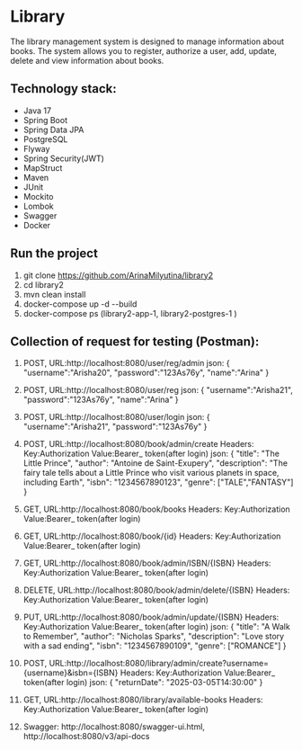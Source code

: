 # **Library**

The library management system is designed to manage information about books. The system allows you to register,
authorize a user, add, update, delete and view information about books.

## **Technology stack:**

- Java 17
- Spring Boot
- Spring Data JPA
- PostgreSQL
- Flyway
- Spring Security(JWT)
- MapStruct
- Maven
- JUnit
- Mockito
- Lombok
- Swagger
- Docker

## **Run the project**

1. git clone https://github.com/ArinaMilyutina/library2
2. cd library2
3. mvn clean install
4. docker-compose up -d --build
5. docker-compose ps (library2-app-1, library2-postgres-1 )

## **Collection of request for testing (Postman):**

1. POST, URL:http://localhost:8080/user/reg/admin
   json:
   {
   "username":"Arisha20",
   "password":"123As76y",
   "name":"Arina"
   }

2. POST, URL:http://localhost:8080/user/reg
   json:
   {
   "username":"Arisha21",
   "password":"123As76y",
   "name":"Arina"
   }

3. POST, URL:http://localhost:8080/user/login
   json:
   {
   "username":"Arisha21",
   "password":"123As76y"
   }

4. POST, URL:http://localhost:8080/book/admin/create
   Headers:
   Key:Authorization
   Value:Bearer_ token(after login)
   json:
   {
   "title": "The Little Prince",
   "author": "Antoine de Saint-Exupery",
   "description": "The fairy tale tells about a Little Prince who visit various planets in space, including Earth",
   "isbn": "1234567890123",
   "genre": ["TALE","FANTASY"]
   }

5. GET, URL:http://localhost:8080/book/books
   Headers:
   Key:Authorization
   Value:Bearer_ token(after login)

6. GET, URL:http://localhost:8080/book/{id}
   Headers:
   Key:Authorization
   Value:Bearer_ token(after login)

7. GET, URL:http://localhost:8080/book/admin/ISBN/{ISBN}
   Headers:
   Key:Authorization
   Value:Bearer_ token(after login)

8. DELETE, URL:http://localhost:8080/book/admin/delete/{ISBN}
   Headers:
   Key:Authorization
   Value:Bearer_ token(after login)

9. PUT, URL:http://localhost:8080/book/admin/update/{ISBN}
   Headers:
   Key:Authorization
   Value:Bearer_ token(after login)
   json:
   {
   "title": "A Walk to Remember",
   "author": "Nicholas Sparks",
   "description": "Love story with a sad ending",
   "isbn": "1234567890109",
   "genre": ["ROMANCE"]
   }

10. POST, URL:http://localhost:8080/library/admin/create?username={username}&isbn={ISBN}
    Headers:
    Key:Authorization
    Value:Bearer_ token(after login)
    json:
    {
    "returnDate": "2025-03-05T14:30:00"
    }

11. GET, URL:http://localhost:8080/library/available-books
    Headers:
    Key:Authorization
    Value:Bearer_ token(after login)

12. Swagger:
    http://localhost:8080/swagger-ui.html,
    http://localhost:8080/v3/api-docs